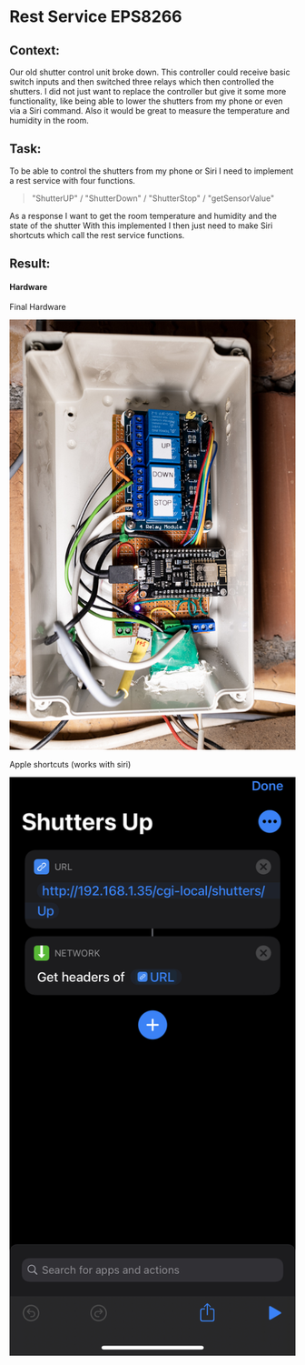 # Rest Service EPS8266

## Context:
Our old shutter control unit broke down. This controller could receive basic switch inputs and then switched three relays which then controlled the shutters.
I did not just want to replace the controller but give it some more functionality, like being able to lower the shutters from my phone or even via a Siri command. Also it would be great to measure the temperature and humidity in the room. 

## Task:
To be able to control the shutters from my phone or Siri I need to implement a rest service with four functions.
>"ShutterUP" /
> "ShutterDown" /
> "ShutterStop" /
> "getSensorValue"

As a response I want to get the room temperature and humidity and the state of the shutter
With this implemented I then just need to make Siri shortcuts which call the rest service functions.

## Result:
#### Hardware
Final Hardware

![Final Hardware](Readme_ImgAssets/RestService-1-2.jpg)

Apple shortcuts (works with siri)

![Schematic](Readme_ImgAssets/SimpleAppleShortcut.jpeg)
